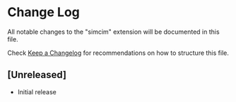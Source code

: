 # Change Log
All notable changes to the "simcim" extension will be documented in this file.

Check [Keep a Changelog](http://keepachangelog.com/) for recommendations on how to structure this file.

## [Unreleased]
- Initial release